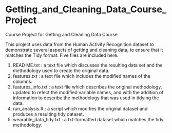 # Getting_and_Cleaning_Data_Course_Project
Course Project for Getting and Cleaning Data Course

This project uses data from the Human Activity Recognition dataset to demonstrate several aspects of getting and cleaning data, to ensure that it matches the Tidy format. Five files are included here. 

1. READ ME.txt : a text file which discusses the resulting data set and the methodology used to create the original data. 
2. features.txt : a text file which includes the modified names of the columns. 
3. features_info.txt : a text file which describes the original methodology, updated to refect the modified variable names, and with the addition of information to describe the methodology that was used in tidying the data. 
4. run_analysis.R : a script which modifies the original dataset and produces a resulting tidy dataset. 
5. wearable_data_tidy.txt : a txt-formatted dataset which matches the tidy methodology. 
